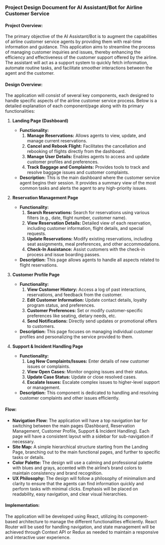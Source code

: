 ### Project Design Document for AI Assistant/Bot for Airline Customer Service

#### Project Overview:
The primary objective of the AI Assistant/Bot is to augment the capabilities of airline customer service agents by providing them with real-time information and guidance. This application aims to streamline the process of managing customer inquiries and issues, thereby enhancing the efficiency and effectiveness of the customer support offered by the airline. The assistant will act as a support system to quickly fetch information, automate routine tasks, and facilitate smoother interactions between the agent and the customer.

#### Design Overview:
The application will consist of several key components, each designed to handle specific aspects of the airline customer service process. Below is a detailed explanation of each component/page along with its primary functionalities:

1. **Landing Page (Dashboard)**
   - **Functionality:**
     1. **Manage Reservations:** Allows agents to view, update, and manage current reservations.
     2. **Cancel and Rebook Flight:** Facilitates the cancellation and rebooking of flights directly from the dashboard.
     3. **Manage User Details:** Enables agents to access and update customer profiles and preferences.
     4. **Track Baggage and Complaints:** Provides tools to track and resolve baggage issues and customer complaints.
   - **Description:** This is the main dashboard where the customer service agent begins their session. It provides a summary view of the most common tasks and alerts the agent to any high-priority issues.

2. **Reservation Management Page**
   - **Functionality:**
     1. **Search Reservations:** Search for reservations using various filters (e.g., date, flight number, customer name).
     2. **View Reservation Details:** Detailed view of each reservation, including customer information, flight details, and special requests.
     3. **Update Reservations:** Modify existing reservations, including seat assignments, meal preferences, and other accommodations.
     4. **Check-In Assistance:** Assist customers with the check-in process and issue boarding passes.
   - **Description:** This page allows agents to handle all aspects related to flight reservations.

3. **Customer Profile Page**
   - **Functionality:**
     1. **View Customer History:** Access a log of past interactions, reservations, and feedback from the customer.
     2. **Edit Customer Information:** Update contact details, loyalty program status, and preferences.
     3. **Customer Preferences:** Set or modify customer-specific preferences like seating, dietary needs, etc.
     4. **Send Notifications:** Directly send updates or promotional offers to customers.
   - **Description:** This page focuses on managing individual customer profiles and personalizing the service provided to them.

4. **Support & Incident Handling Page**
   - **Functionality:**
     1. **Log New Complaints/Issues:** Enter details of new customer issues or complaints.
     2. **View Open Cases:** Monitor ongoing issues and their status.
     3. **Update Case Status:** Update or close resolved cases.
     4. **Escalate Issues:** Escalate complex issues to higher-level support or management.
   - **Description:** This component is dedicated to handling and resolving customer complaints and other issues efficiently.

#### Flow:
- **Navigation Flow:** The application will have a top navigation bar for switching between the main pages (Dashboard, Reservation Management, Customer Profile, Support & Incident Handling). Each page will have a consistent layout with a sidebar for sub-navigation if necessary.
- **Site Map:** A simple hierarchical structure starting from the Landing Page, branching out to the main functional pages, and further to specific tasks or details.
- **Color Palette:** The design will use a calming and professional palette with blues and grays, accented with the airline’s brand colors to maintain consistency and brand recognition.
- **UX Philosophy:** The design will follow a philosophy of minimalism and clarity to ensure that the agents can find information quickly and perform tasks with minimal clicks. Emphasis will be placed on readability, easy navigation, and clear visual hierarchies.

#### Implementation:
The application will be developed using React, utilizing its component-based architecture to manage the different functionalities efficiently. React Router will be used for handling navigation, and state management will be achieved through Context API or Redux as needed to maintain a responsive and interactive user experience.